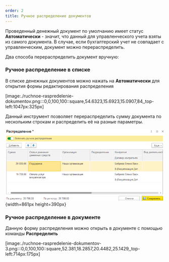 ```yaml
---
order: 2
title: Ручное распределение документов
---
```


Проведенный денежный документ по умолчанию имеет статус **Автоматически** - значит, что данный для управленческого учета взяты из самого документа. В случае, если бухгалтерский учет не совпадает с управленческим, документ можно перераспределить.

Два способа перераспределить документ вручную:

### Ручное распределение в списке

В списке денежных документов можно нажать на **Автоматически** для открытия формы редактирования распределения



[image:./ruchnoe-raspredelenie-dokumentov.png:::0,0,100,100::square,54.6323,15.6923,15.0907,84,,top-left:1047px:325px]



Данный инструмент позволяет перераспределить сумму документа по нескольким строкам и распределить её на разные параметры.

![](./ruchnoe-raspredelenie-dokumentov-2.png){width=861px height=390px}



### Ручное распределение в документе

Данную форму распределения можно открыть в документе с помощью команды **Распределить**

[image:./ruchnoe-raspredelenie-dokumentov-3.png:::0,0,100,100::square,52.381,18.2857,20.4482,25.1429,,top-left:714px:175px]


